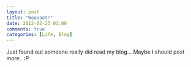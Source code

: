 ```yaml
---
layout: post
title: "Wooooot!"
date: 2012-02-23 01:00
comments: true
categories: [Life, Blog]
---
```

Just found out someone really did read my blog... Maybe I should post more.. :P